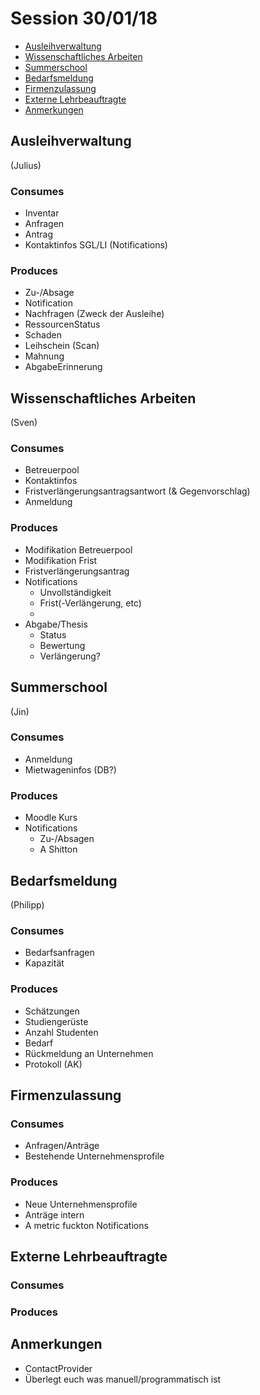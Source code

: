 # Session 30/01/18

- [Ausleihverwaltung](#ausleihverwaltung)
- [Wissenschaftliches Arbeiten](#wissenschaftliches-arbeiten)
- [Summerschool](#summerschool)
- [Bedarfsmeldung](#bedarfsmeldung)
- [Firmenzulassung](#firmenzulassung)
- [Externe Lehrbeauftragte](#externe-lehrbeauftragte)
- [Anmerkungen](#anmerkungen)

## Ausleihverwaltung

(Julius)

### Consumes

- Inventar
- Anfragen 
- Antrag
- Kontaktinfos SGL/LI (Notifications)

### Produces

- Zu-/Absage
- Notification
- Nachfragen (Zweck der Ausleihe)
- RessourcenStatus
- Schaden
- Leihschein (Scan)
- Mahnung
- AbgabeErinnerung

## Wissenschaftliches Arbeiten 

(Sven)

### Consumes

- Betreuerpool 
- Kontaktinfos 
- Fristverlängerungsantragsantwort (& Gegenvorschlag)
- Anmeldung

### Produces

- Modifikation Betreuerpool
- Modifikation Frist 
- Fristverlängerungsantrag
- Notifications
    - Unvollständigkeit
    - Frist(-Verlängerung, etc)
    - 
- Abgabe/Thesis
    - Status
    - Bewertung
    - Verlängerung?

## Summerschool

(Jin)

### Consumes

- Anmeldung 
- Mietwageninfos (DB?)

### Produces

- Moodle Kurs 
- Notifications
    - Zu-/Absagen
    - A Shitton 

## Bedarfsmeldung

(Philipp)

### Consumes

- Bedarfsanfragen
- Kapazität

### Produces

- Schätzungen
- Studiengerüste
- Anzahl Studenten
- Bedarf
- Rückmeldung an Unternehmen
- Protokoll (AK)

## Firmenzulassung

### Consumes

- Anfragen/Anträge
- Bestehende Unternehmensprofile

### Produces

- Neue Unternehmensprofile
- Anträge intern 
- A metric fuckton Notifications

## Externe Lehrbeauftragte

### Consumes

### Produces



## Anmerkungen

- ContactProvider
- Überlegt euch was manuell/programmatisch ist

